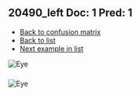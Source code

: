 ## 20490_left Doc: 1 Pred: 1
- [Back to confusion matrix](https://github.com/juliandewit/kaggle_retinopathy/blob/master/matrix.md)
- [Back to list](https://github.com/juliandewit/kaggle_retinopathy/blob/master/lists/11/list.md)
- [Next example in list](https://github.com/juliandewit/kaggle_retinopathy/blob/master/lists/11/20/20570_left.md)

![Eye](https://retinopaty.blob.core.windows.net/size1024/20490_left_1.jpeg)

### 

![Eye]()
